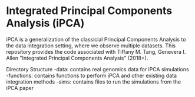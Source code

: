 # Integrated Principal Components Analysis (iPCA)
iPCA is a generalization of the classicial Principal Components Analysis to the data integration setting, where we observe multiple datasets. This repository provides the code associated with Tiffany M. Tang, Genevera I. Allen "Integrated Principal Components Analysis" (2018+).

Directory Structure
-data: contains real genomics data for iPCA simulations
-functions: contains functions to perform iPCA and other existing data integration methods
-sims: contains files to run the simulations from the iPCA paper

